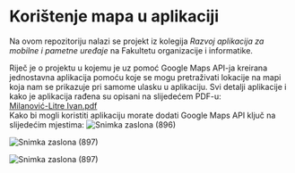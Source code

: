 # Korištenje mapa u aplikaciji

Na ovom repozitoriju nalazi se projekt iz kolegija *Razvoj aplikacija za mobilne i pametne uređaje* na Fakultetu organizacije i informatike.

Riječ je o projektu u kojemu je uz pomoć Google Maps API-ja kreirana jednostavna aplikacija pomoću koje se mogu pretraživati lokacije na mapi koja nam se prikazuje pri samome ulasku u aplikaciju. Svi detalji aplikacije i kako je aplikacija rađena su opisani na slijedećem PDF-u: <br>
[Milanović-Litre Ivan.pdf](https://github.com/imilanovi20/Projekti/files/11082909/Milanovic-Litre.Ivan.pdf)<br>
Kako bi mogli koristiti aplikaciju morate dodati Google Maps API ključ na slijedećim mjestima:
![Snimka zaslona (896)](https://user-images.githubusercontent.com/100599236/228063852-5b5591cb-dc51-473e-aa7c-e9c7ccf08152.png)

![Snimka zaslona (897)](https://user-images.githubusercontent.com/100599236/228063899-4bd89c67-4fbd-4b3f-a69b-2d3d6954ddd6.jpg)

![Snimka zaslona (897)](https://user-images.githubusercontent.com/100599236/228063927-ce2d32ca-203b-481f-93f7-ffc51fada018.png)
